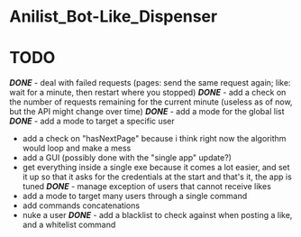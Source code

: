 # Anilist_Bot-Like_Dispenser

# TODO
***DONE*** - deal with failed requests (pages: send the same request again; like: wait for a minute, then restart where you stopped)
***DONE*** - add a check on the number of requests remaining for the current minute (useless as of now, but the API might change over time)
***DONE*** - add a mode for the global list
***DONE*** - add a mode to target a specific user
- add a check on "hasNextPage" because i think right now the algorithm would loop and make a mess
- add a GUI (possibly done with the "single app" update?)
- get everything inside a single exe because it comes a lot easier, and set it up so that it asks for the credentials at the start and that's it, the app is tuned
***DONE*** - manage exception of users that cannot receive likes
- add a mode to target many users through a single command
- add commands concatenations
- nuke a user
***DONE*** - add a blacklist to check against when posting a like, and a whitelist command
